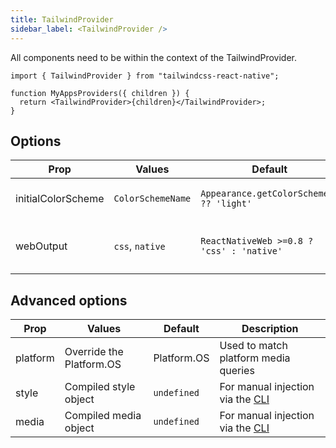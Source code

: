 ```yaml
---
title: TailwindProvider
sidebar_label: <TailwindProvider />
---
```


All components need to be within the context of the TailwindProvider.

```tsx
import { TailwindProvider } from "tailwindcss-react-native";

function MyAppsProviders({ children }) {
  return <TailwindProvider>{children}</TailwindProvider>;
}
```

## Options

| Prop               | Values            | Default                                   | Description                           |
| ------------------ | ----------------- | ----------------------------------------- | ------------------------------------- |
| initialColorScheme | `ColorSchemeName` | `Appearance.getColorScheme() ?? 'light'`  | Set an ColorScheme value.             |
| webOutput          | `css`, `native`   | `ReactNativeWeb >=0.8 ? 'css' : 'native'` | Specify how web styles are outputted. |

## Advanced options

| Prop     | Values                   | Default     | Description                                                 |
| -------- | ------------------------ | ----------- | ----------------------------------------------------------- |
| platform | Override the Platform.OS | Platform.OS | Used to match platform media queries                        |
| style    | Compiled style object    | `undefined` | For manual injection via the [CLI](../guides/cli-native.md) |
| media    | Compiled media object    | `undefined` | For manual injection via the [CLI](../guides/cli-native.md) |
